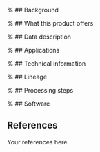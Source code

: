 % ## Background

% ## What this product offers

% ## Data description

% ## Applications

% ## Technical information

% ## Lineage

% ## Processing steps

% ## Software

## References

Your references here.
